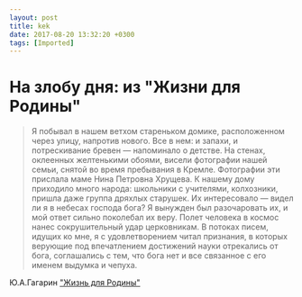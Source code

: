```yaml
---
layout: post
title: kek
date: 2017-08-20 13:32:20 +0300
tags: [Imported]
---
```

# На злобу дня: из "Жизни для Родины"

> Я побывал в нашем ветхом стареньком домике, расположенном через улицу, напротив нового. Все в нем: и запахи, и потрескивание бревен — напоминало о детстве. На стенах, оклеенных желтенькими обоями, висели фотографии нашей семьи, снятой во время пребывания в Кремле. Фотографии эти прислала маме Нина Петровна Хрущева. К нашему дому приходило много народа: школьники с учителями, колхозники, пришла даже группа дряхлых старушек. Их интересовало — видел ли я в небесах господа бога? Я вынужден был разочаровать их, и мой ответ сильно поколебал их веру. Полет человека в космос нанес сокрушительный удар церковникам. В потоках писем, идущих ко мне, я с удовлетворением читал признания, в которых верующие под впечатлением достижений науки отрекались от бога, соглашались с тем, что бога нет и все связанное с его именем выдумка и чепуха.

Ю.А.Гагарин ["Жизнь для Родины"](http://militera.lib.ru/explo/gagarin_ua/07.html)
